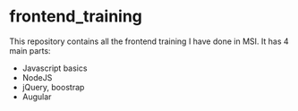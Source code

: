 # frontend_training
This repository contains all the frontend training I have done in MSI. 
It has 4 main parts:
* Javascript basics
* NodeJS
* jQuery, boostrap
* Augular
